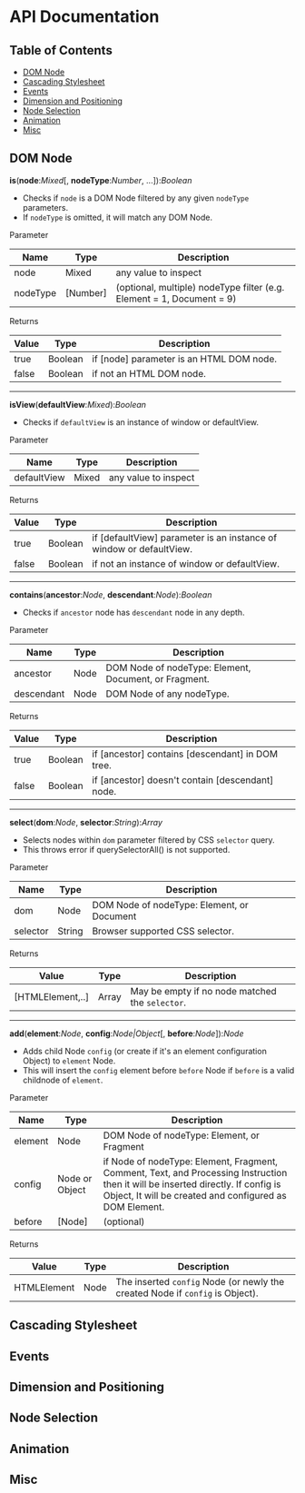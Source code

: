 # API Documentation

## Table of Contents

* [DOM Node](#dom-node)
* [Cascading Stylesheet](#cascading-stylesheet)
* [Events](#events)
* [Dimension and Positioning](#dimension-and-positioning)
* [Node Selection](#node-selection)
* [Animation](#animation)
* [Misc](#misc)

## DOM Node

**is**(**node**:*Mixed*[, **nodeType**:*Number*, ...]):*Boolean*

* Checks if `node` is a DOM Node filtered by any given `nodeType` parameters.
* If `nodeType` is omitted, it will match any DOM Node.

Parameter

Name    | Type  | Description
--        |--     |--
node      | Mixed | any value to inspect
nodeType  | [Number] | (optional, multiple) nodeType filter (e.g. Element = 1, Document = 9)

Returns

Value | Type  | Description
--    |--     |--
true  | Boolean | if [node] parameter is an HTML DOM node.
false | Boolean | if not an HTML DOM node.

---

**isView**(**defaultView**:*Mixed*):*Boolean*

* Checks if `defaultView` is an instance of window or defaultView.

Parameter

Name      | Type  | Description
--        |--     |--
defaultView | Mixed | any value to inspect

Returns

Value | Type  | Description
--    |--     |--
true  | Boolean | if [defaultView] parameter is an instance of window or defaultView.
false | Boolean | if not an instance of window or defaultView.

---

**contains**(**ancestor**:*Node*, **descendant**:*Node*):*Boolean*

* Checks if `ancestor` node has `descendant` node in any depth.

Parameter

Name      | Type  | Description
--        |--     |--
ancestor  | Node  | DOM Node of nodeType: Element, Document, or Fragment.
descendant  | Node  | DOM Node of any nodeType.

Returns

Value | Type  | Description
--    |--     |--
true  | Boolean | if [ancestor] contains [descendant] in DOM tree.
false | Boolean | if [ancestor] doesn't contain [descendant] node.

---

**select**(**dom**:*Node*, **selector**:*String*):*Array*

* Selects nodes within `dom` parameter filtered by CSS `selector` query.
* This throws error if querySelectorAll() is not supported.

Parameter

Name      | Type  | Description
--        |--     |--
dom | Node | DOM Node of nodeType: Element, or Document
selector | String | Browser supported CSS selector.

Returns

Value | Type  | Description
--    |--     |--
[HTMLElement,..] | Array | May be empty if no node matched the `selector`.

---

**add**(**element**:*Node*, **config**:*Node|Object*[, **before**:*Node*]):*Node*
* Adds child Node `config` (or create if it's an element configuration Object) to `element` Node.
* This will insert the `config` element before `before` Node if `before` is a valid childnode of `element`.

Parameter

Name      | Type  | Description
--        |--     |--
element | Node | DOM Node of nodeType: Element, or Fragment
config | Node or Object | if Node of nodeType: Element, Fragment, Comment, Text, and Processing Instruction then it will be inserted directly. If config is Object, It will be created and configured as DOM Element.
before | [Node] | (optional)

Returns

Value | Type  | Description
--    |--     |--
HTMLElement | Node | The inserted `config` Node (or newly the created Node if `config` is Object).


## Cascading Stylesheet
## Events
## Dimension and Positioning
## Node Selection
## Animation
## Misc
